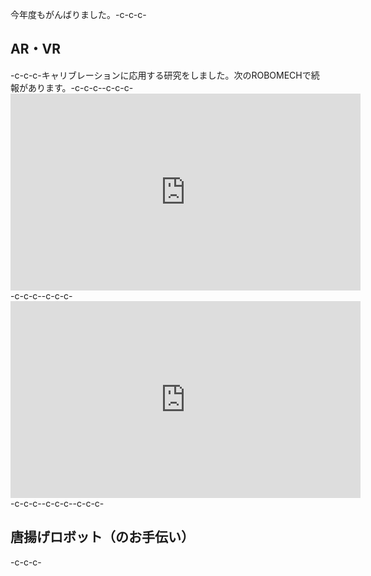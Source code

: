 今年度もがんばりました。-c-c-c-<h2>AR・VR</h2>-c-c-c-キャリブレーションに応用する研究をしました。次のROBOMECHで続報があります。-c-c-c--c-c-c-<iframe width="560" height="315" src="https://www.youtube.com/embed/CPMrsBE1d30" frameborder="0" allow="accelerometer; autoplay; encrypted-media; gyroscope; picture-in-picture" allowfullscreen></iframe>-c-c-c--c-c-c-<iframe width="560" height="315" src="https://www.youtube.com/embed/QYnU6PeEx8s" frameborder="0" allow="accelerometer; autoplay; encrypted-media; gyroscope; picture-in-picture" allowfullscreen></iframe>-c-c-c--c-c-c--c-c-c-<h2>唐揚げロボット（のお手伝い）</h2>-c-c-c-&nbsp;

